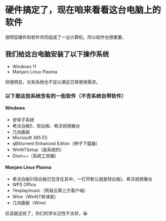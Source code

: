 # 硬件搞定了，现在咱来看看这台电脑上的软件

很明显硬件和软件共同组成了一台计算机，所以软件也很重要。

## 我们给这台电脑安装了以下操作系统

- Windows 11
- Manjaro Linux Plasma

但很明显，光有系统也不足以满足日常使用需求。

### 以下是这些系统含有的一些软件（不含系统自带软件）

#### Windows

- 安卓子系统
- 希沃白板5、轻白板、希沃视频展台
- 几何画板
- Microsoft 365 E5
- qBittorrent Enhanced Editon（种子下载器）
- WinNTSetup（装系统的）
- Dism++（系统工具箱）

#### Manjaro Linux Plasma

- 希沃白板5(轻白板已包含在其中，一打开默认就是轻白板)、希沃视频展台
- WPS Office
- Yesplaymusic（网易云第三方客户端）
- Wine（WinNT转译层）
- 几何画板（Wine）

应该就这些了，你们的学长记性不太好。😀
